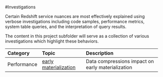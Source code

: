 #Investigations

Certain Redshift service nuances are most effectively explained using verbose investigations including code samples, performance metrics, system table queries, and the interpretation of query results.

The content in this project subfolder will serve as a collection of various investigations which highlight these behaviors. 

| Category    | Topic                      | Description                                       |
| :---------- | :------------------------- | :------------------------------------------------ |
| Performance | [early materialization][1] | Data compressions impact on early materialization |


[1]: https://github.com/awslabs/amazon-redshift-utils/blob/master/src/Investigations/EarlyMaterialization.md
